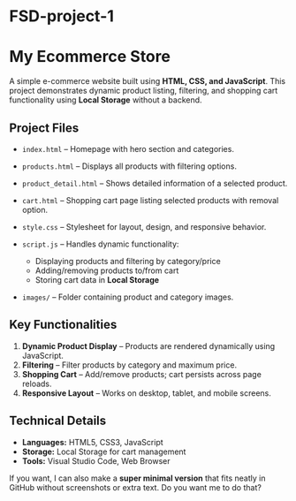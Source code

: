 # FSD-project-1

# My Ecommerce Store

A simple e-commerce website built using **HTML, CSS, and JavaScript**. This project demonstrates dynamic product listing, filtering, and shopping cart functionality using **Local Storage** without a backend.


## **Project Files**

* `index.html` – Homepage with hero section and categories.
* `products.html` – Displays all products with filtering options.
* `product_detail.html` – Shows detailed information of a selected product.
* `cart.html` – Shopping cart page listing selected products with removal option.
* `style.css` – Stylesheet for layout, design, and responsive behavior.
* `script.js` – Handles dynamic functionality:

  * Displaying products and filtering by category/price
  * Adding/removing products to/from cart
  * Storing cart data in **Local Storage**
* `images/` – Folder containing product and category images.


## **Key Functionalities**

1. **Dynamic Product Display** – Products are rendered dynamically using JavaScript.
2. **Filtering** – Filter products by category and maximum price.
3. **Shopping Cart** – Add/remove products; cart persists across page reloads.
4. **Responsive Layout** – Works on desktop, tablet, and mobile screens.


## **Technical Details**

* **Languages:** HTML5, CSS3, JavaScript
* **Storage:** Local Storage for cart management
* **Tools:** Visual Studio Code, Web Browser

If you want, I can also make a **super minimal version** that fits neatly in GitHub without screenshots or extra text. Do you want me to do that?

